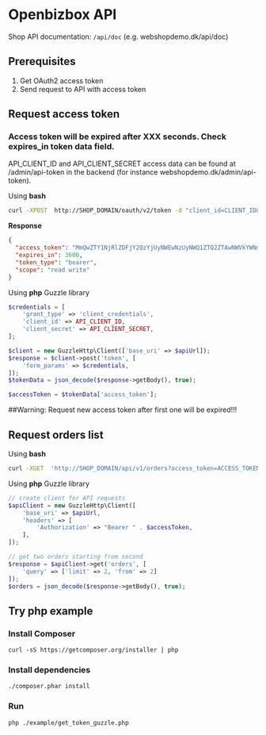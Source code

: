 Openbizbox API 
==============

Shop API documentation: `/api/doc` (e.g. webshopdemo.dk/api/doc)

## Prerequisites

1. Get OAuth2 access token
2. Send request to API with access token

## Request access token
### Access token will be expired after XXX seconds. Check **expires_in** token data field.

API_CLIENT_ID and API_CLIENT_SECRET access data can be found at /admin/api-token in the backend (for instance webshopdemo.dk/admin/api-token). 

Using **bash**
```bash
curl -XPOST  http://SHOP_DOMAIN/oauth/v2/token -d "client_id=CLIENT_ID&client_secret=CLIENT_SECRET&grant_type=client_credentials"
```

**Response**
```json
{
  "access_token": "MmQwZTY1NjRlZDFjY2QzYjUyNWEwNzUyNWQ1ZTQ2ZTAwNWVkYWNmM2IxMDMxMGZjNDJmMzJjYzQwZWZjNzNlZg",
  "expires_in": 3600,
  "token_type": "bearer",
  "scope": "read write"
}
```


Using **php** Guzzle library 
```php
$credentials = [
    'grant_type' => 'client_credentials',
    'client_id' => API_CLIENT_ID,
    'client_secret' => API_CLIENT_SECRET,
];

$client = new GuzzleHttp\Client(['base_uri' => $apiUrl]);
$response = $client->post('token', [ 
    'form_params' => $credentials,
]);
$tokenData = json_decode($response->getBody(), true);

$accessToken = $tokenData['access_token'];
```
##Warning: Request new access token after first one will be expired!!! 

## Request orders list

Using **bash**
```bash
curl -XGET  'http://SHOP_DOMAIN/api/v1/orders?access_token=ACCESS_TOKEN&limit=2&from=2'
```

Using **php** Guzzle library
```php
// create client for API requests
$apiClient = new GuzzleHttp\Client([
    'base_uri' => $apiUrl,
    'headers' => [
        'Authorization' => "Bearer " . $accessToken,
    ],
]);

// get two orders starting from second
$response = $apiClient->get('orders', [
    'query' => ['limit' => 2, 'from' => 2]
]);
$orders = json_decode($response->getBody(), true);
```

## Try **php** example

### Install Composer

`curl -sS https://getcomposer.org/installer | php`

### Install dependencies

`./composer.phar install`

### Run
 
`php ./example/get_token_guzzle.php`
